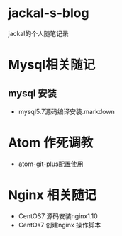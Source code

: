 # jackal-s-blog
jackal的个人随笔记录

# Mysql相关随记
## mysql 安装
- mysql5.7源码编译安装.markdown

# Atom 作死调教
- atom-git-plus配置使用

# Nginx 相关随记
- CentOS7 源码安装nginx1.10
- CentOs7 创建nginx 操作脚本
